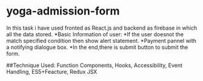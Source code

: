 # yoga-admission-form
In this task i have used fronted as React.js and backend as firebase in which all the data stored.
  *Basic Information of user:
                   *If the user doesnot the match specified condition then show alert statement.
                   *Payment pannel with a notifying dialogue box.
                   *In the end,there is submit button to submit the form.
                   
                   
##Technique Used:
Function Components, Hooks, Accessibility, Event Handling, ES5+Feacture, Redux JSX


